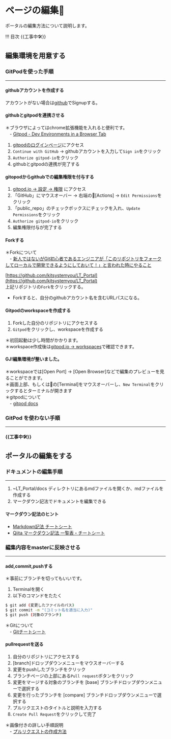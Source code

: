 # ページの編集🎨
ポータルの編集方法について説明します。

!!! 目次
        {{工事中🛠️}}

## 編集環境を用意する
### GitPodを使った手順
___
#### githubアカウントを作成する
アカウントがない場合は[github](https://github.com/)でSignupする。

#### githubとgitpodを連携させる
＊ブラウザによってはchrome拡張機能を入れると便利です。  
　- [Gitpod - Dev Environments in a Browser Tab](https://chrome.google.com/webstore/detail/gitpod-dev-environments-i/dodmmooeoklaejobgleioelladacbeki/related?hl=ja&)

1. [gitpodのログインページ](https://gitpod.io/login/)にアクセス
1. `Continue with GitHub` -> githubアカウントを入力して`Sign in`をクリック
1. `Authorize gitpod-io`をクリック
1. githubとgitpodの連携が完了する

#### gitopodからgithubでの編集権限を付与する
1. [gitpod.io -> 設定 -> 権限](https://gitpod.io/integrations) にアクセス
1. 「GitHub」にマウスオーバー -> 右端の🍔[Actions] -> `Edit Permissions`をクリック
1. 「public_repo」のチェックボックスにチェックを入れ、`Update Permissions`をクリック
1. `Authorize gitpod-io`をクリック
1. 編集権限付与が完了する

#### Forkする
＊Forkについて  
　- [新人ではないがGit初心者であるエンジニアが「このリポジトリをフォークしてローカルで開発できるようにしておいて！」と言われた時にやること](https://qiita.com/sky0621/items/8b6e88f4327b42ade5d7)

[https://github.com/kitsystemyou/LT_Portal](https://github.com/kitsystemyou/LT_Portal)<br>
上記リポジトリの`Fork`をクリックする。  
 - Forkすると、自分のgithubアカウント名を含むURLパスになる。

#### Gitpodのworkspaceを作成する
1. Forkした自分のリポジトリにアクセスする
1. `Gitpod`をクリックし、workspaceを作成する

＊初回起動は少し時間がかかります。<br>
＊workspace作成後は[gitpod.io -> workspaces](https://gitpod.io/workspaces)で確認できます。

#### GJ!編集環境が整いました。
＊workspaceでは[Open Port] -> [Open Browser]などで編集のプレビューを見ることができます。<br>
＊画面上部、もしくは🍔の[Terminal]をマウスオーバーし、`New Terminal`をクリックするとターミナルが開きます<br>
＊gitpodについて<br>
　- [gitpod docs](https://www.gitpod.io/docs/)

### GitPod を使わない手順
___
#### {{工事中🛠️}}


## ポータルの編集をする
### ドキュメントの編集手順
___
1. ~LT_Portal/docs ディレクトリにあるmdファイルを開くか、mdファイルを作成する
1. マークダウン記法でドキュメントを編集できる

####  マークダウン記法のヒント
- [Markdown記法 チートシート](https://qiita.com/Qiita/items/c686397e4a0f4f11683d)
- [Qiita マークダウン記法 一覧表・チートシート](https://qiita.com/kamorits/items/6f342da395ad57468ae3)

### 編集内容をmasterに反映させる
___
#### add,commit,pushする
＊事前にブランチを切ってもいいです。

1. Terminalを開く
2. 以下のコマンドをたたく
```sh
$ git add (変更したファイルのパス)
$ git commit -m "(コミット名を適当に入力)"
$ git push (対象のブランチ)
```
＊Gitについて<br>
　- [Gitチートシート](https://qiita.com/ktarow/items/1d8c8ae698a88b1d6f0f)

#### pullrequestを送る
1. 自分のリポジトリにアクセスする
1. [branch]ドロップダウンメニューをマウスオーバーする
1. 変更をpushしたブランチをクリック
1. ブランチページの上部にある`Pull request`ボタンをクリック
1. 変更をマージする対象のブランチを [base] ブランチドロップダウンメニューで選択する
1. 変更を行ったブランチを [compare] ブランチドロップダウンメニューで選択する
1. プルリクエストのタイトルと説明を入力する
1. `Create Pull Request`をクリックして完了

＊画像付きの詳しい手順説明<br>
　- [プルリクエストの作成方法](https://docs.github.com/ja/github/collaborating-with-issues-and-pull-requests/creating-a-pull-request)


